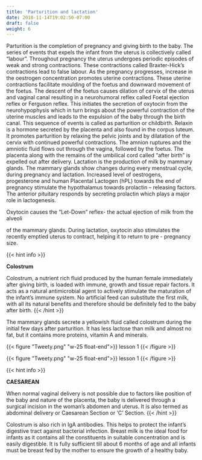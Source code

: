```yaml
---
title: 'Parturition and lactation'
date: 2018-11-14T19:02:50-07:00
draft: false
weight: 6
---
```




Parturition is the completion of pregnancy
and giving birth to the baby. The series of
events that expels the infant from the uterus
is collectively called “labour”. Throughout
pregnancy the uterus undergoes periodic
episodes of weak and strong contractions.
These contractions called Braxter-Hick’s
contractions lead to false labour. As the
pregnancy progresses, increase in the oestrogen
concentration promotes uterine contractions.
These uterine contractions facilitate moulding
of the foetus and downward movement of
the foetus. The descent of the foetus causes
dilation of cervix of the uterus and vaginal
canal resulting in a neurohumoral reflex called
Foetal ejection reflex or Ferguson reflex. This
initiates the secretion of oxytocin from the
neurohypophysis which in turn brings about
the powerful contraction of the uterine muscles
and leads to the expulsion of the baby through
the birth canal. This sequence of events is called
as parturition or childbirth.
Relaxin is a hormone secreted by the
placenta and also found in the corpus luteum.
It promotes parturition by relaxing the pelvic
joints and by dilatation of the cervix with
continued powerful contractions. The amnion
ruptures and the amniotic fluid flows out
through the vagina, followed by the foetus. The
placenta along with the remains of the umbilical
cord called “after birth” is expelled out after
delivery.
Lactation is the production of milk by
mammary glands. The mammary glands show
changes during every menstrual cycle, during
pregnancy and lactation. Increased level of
oestrogens, progesterone and human Placental
Lactogen (hPL) towards the end of pregnancy
stimulate the hypothalamus towards prolactin
– releasing factors. The anterior pituitary
responds by secreting prolactin which plays a
major role in lactogenesis.

Oxytocin causes the “Let-Down” reflex-
the actual ejection of milk from the alveoli

of the mammary glands. During lactation,
oxytocin also stimulates the recently emptied
uterus to contract, helping it to return to
pre - pregnancy size.

{{< hint info >}}

**Colostrum**

Colostrum, a nutrient rich
fluid produced by the human female
immediately after giving birth, is loaded
with immune, growth and tissue repair
factors. It acts as a natural antimicrobial
agent to actively stimulate the maturation
of the infant’s immune system. No artificial
feed can substitute the first milk, with all
its natural benefits and therefore should be
definitely fed to the baby after birth.
{{< /hint >}}


The mammary glands secrete a yellowish
fluid called colostrum during the initial
few days after parturition. It has less lactose
than milk and almost no fat, but it contains
more proteins, vitamin A and minerals.

{{< figure "Tweety.png" "w-25 float-end">}}
lesson 1
{{< /figure >}}

{{< figure "Tweety.png" "w-25 float-end">}}
lesson 1
{{< /figure >}}




{{< hint info >}}

**CAESAREAN** 

When normal vaginal delivery is not possible due to factors like position of
the baby and nature of the placenta, the baby is delivered through a surgical incision in the
woman’s abdomen and uterus. It is also termed as abdominal delivery or Caesarean Section or
‘C’ Section.
{{< /hint >}}



Colostrum is also rich in IgA antibodies. This
helps to protect the infant’s digestive tract
against bacterial infection. Breast milk is the
ideal food for infants as it contains all the
constituents in suitable concentration and is
easily digestible. It is fully sufficient till about
6 months of age and all infants must be breast
fed by the mother to ensure the growth of a
healthy baby.
